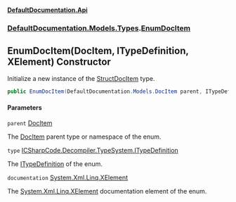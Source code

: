 #### [DefaultDocumentation.Api](index.md 'index')
### [DefaultDocumentation.Models.Types](index.md#DefaultDocumentation.Models.Types 'DefaultDocumentation.Models.Types').[EnumDocItem](EnumDocItem.md 'DefaultDocumentation.Models.Types.EnumDocItem')

## EnumDocItem(DocItem, ITypeDefinition, XElement) Constructor

Initialize a new instance of the [StructDocItem](StructDocItem.md 'DefaultDocumentation.Models.Types.StructDocItem') type.

```csharp
public EnumDocItem(DefaultDocumentation.Models.DocItem parent, ITypeDefinition type, System.Xml.Linq.XElement? documentation);
```
#### Parameters

<a name='DefaultDocumentation.Models.Types.EnumDocItem.EnumDocItem(DefaultDocumentation.Models.DocItem,ITypeDefinition,System.Xml.Linq.XElement).parent'></a>

`parent` [DocItem](DocItem.md 'DefaultDocumentation.Models.DocItem')

The [DocItem](DocItem.md 'DefaultDocumentation.Models.DocItem') parent type or namespace of the enum.

<a name='DefaultDocumentation.Models.Types.EnumDocItem.EnumDocItem(DefaultDocumentation.Models.DocItem,ITypeDefinition,System.Xml.Linq.XElement).type'></a>

`type` [ICSharpCode.Decompiler.TypeSystem.ITypeDefinition](https://docs.microsoft.com/en-us/dotnet/api/ICSharpCode.Decompiler.TypeSystem.ITypeDefinition 'ICSharpCode.Decompiler.TypeSystem.ITypeDefinition')

The [ITypeDefinition](https://github.com/icsharpcode/ILSpy 'ICSharpCode.Decompiler.TypeSystem.ITypeDefinition') of the enum.

<a name='DefaultDocumentation.Models.Types.EnumDocItem.EnumDocItem(DefaultDocumentation.Models.DocItem,ITypeDefinition,System.Xml.Linq.XElement).documentation'></a>

`documentation` [System.Xml.Linq.XElement](https://docs.microsoft.com/en-us/dotnet/api/System.Xml.Linq.XElement 'System.Xml.Linq.XElement')

The [System.Xml.Linq.XElement](https://docs.microsoft.com/en-us/dotnet/api/System.Xml.Linq.XElement 'System.Xml.Linq.XElement') documentation element of the enum.
